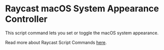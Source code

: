 # Raycast macOS System Appearance Controller

This script command lets you set or toggle the macOS system appearance.

Read more about Raycast Script Commands [here](https://github.com/raycast/script-commands).
